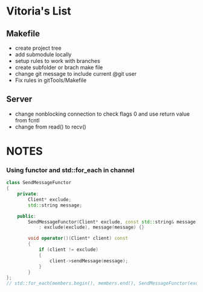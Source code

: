 # Vitoria's List
## Makefile
* create project tree
* add submodule locally 
* setup rules to work with branches
* create subfolder or brach make file 
* change git message to include current @git user
* Fix rules in gitTools/Makefile

## Server

* change nonblocking connection to check flags 0 and use return value from fcntl
* change from read() to recv()


# NOTES

### Using functor and std::for_each in channel

```cpp
class SendMessageFunctor
{
	private:
		Client* exclude;
		std::string message;

	public:
		SendMessageFunctor(Client* exclude, const std::string& message)
			: exclude(exclude), message(message) {}

		void operator()(Client* client) const
		{
			if (client != exclude)
			{
				client->sendMessage(message);
			}
		}
};
// std::for_each(members.begin(), members.end(), SendMessageFunctor(exclude, message));
```